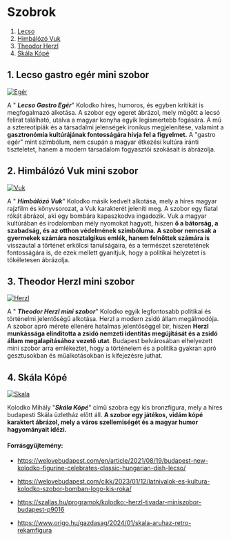 # Szobrok
1. [Lecso](#1-lecso-gastro-egér-mini-szobor)
2. [Himbálózó Vuk](2-himbálózó-vuk-mini-szobor)
3. [Theodor Herzl](#3-theodor-herzl-mini-szobor)
4. [Skála Kópé](#4-skála-kópé)
## 1. **Lecso gastro egér mini szobor**
[![Egér](https://github.com/Balogh-Kristof/kolodko_project/blob/main/eger.jpg?raw=true "Egér")](https://github.com/Balogh-Kristof/kolodko_project/blob/main/eger.jpg "Egér")

A " ***Lecso Gastro Egér***" Kolodko híres, humoros, és egyben kritikát is megfogalmazó alkotása. A szobor egy egeret ábrázol, mely mögött a lecsó felirat található, utalva a magyar konyha egyik legismertebb fogására. A mű a sztereotípiák és a társadalmi jelenségek ironikus megjelenítése, valamint a **gasztronómia kultúrájának fontosságára hívja fel a figyelmet.** A "gastro egér" mint szimbólum, nem csupán a magyar étkezési kultúra iránti tiszteletet, hanem a modern társadalom fogyasztói szokásait is ábrázolja.

##  2. **Himbálózó Vuk mini szobor**
[![Vuk](https://github.com/Balogh-Kristof/kolodko_project/blob/main/vuk.jpg?raw=true "Vuk")](https://github.com/Balogh-Kristof/kolodko_project/blob/main/vuk.jpg "Vuk")

A " ***Himbálózó Vuk***" Kolodko másik kedvelt alkotása, mely a híres magyar rajzfilm és könyvsorozat, a Vuk karakterét jeleníti meg. A szobor egy fiatal rókát ábrázol, aki egy bombára kapaszkodva ingadozik. Vuk a magyar kultúrában és irodalomban mély nyomokat hagyott, hiszen **ő a bátorság, a szabadság, és az otthon védelmének szimbóluma. A szobor nemcsak a gyermekek számára nosztalgikus emlék, hanem felnőttek számára is** visszautal a történet erkölcsi tanulságaira, és a természet szeretetének fontosságára is, de ezek mellett gyanítjuk, hogy a politikai helyzetet is tökéletesen ábrázolja.

## 3. **Theodor Herzl mini szobor**
[![Herzl](https://github.com/Balogh-Kristof/kolodko_project/blob/main/herzl.jpg?raw=true "Herzl")](http:/https://github.com/Balogh-Kristof/kolodko_project/blob/main/herzl.jpg/ "Herzl")

A " ***Theodor Herzl mini szobor***" Kolodko egyik legfontosabb politikai és történelmi jelentőségű alkotása. Herzl a modern zsidó állam megálmodója. A szobor apró mérete ellenére hatalmas jelentőséggel bír, hiszen **Herzl munkássága elindította a zsidó nemzeti identitás megújítását és a zsidó állam megalapításához vezető utat**. Budapest belvárosában elhelyezett mini szobor arra emlékeztet, hogy a történelem és a politika gyakran apró gesztusokban és műalkotásokban is kifejezésre juthat.

## 4. Skála Kópé
[![Skala](https://github.com/Balogh-Kristof/kolodko_project/blob/main/IMG_20250214_105353.jpg?raw=true)](http://https://github.com/Balogh-Kristof/kolodko_project/blob/main/IMG_20250214_105353.jpg)

Kolodko Mihály "***Skála Kópé***" című szobra egy kis bronzfigura, mely a híres budapesti Skála üzletház előtt áll. **A szobor egy játékos, vidám kópé karaktert ábrázol, mely a város szellemiségét és a magyar humor hagyományait idézi.**


#### Forrásgyűjtemény:

- https://welovebudapest.com/en/article/2021/08/19/budapest-new-kolodko-figurine-celebrates-classic-hungarian-dish-lecso/

- https://welovebudapest.com/cikk/2023/01/12/latnivalok-es-kultura-kolodko-szobor-bomban-logo-kis-roka/

- https://szallas.hu/programok/kolodko:-herzl-tivadar-miniszobor-budapest-p9016

- https://www.origo.hu/gazdasag/2024/01/skala-aruhaz-retro-rekamfigura

